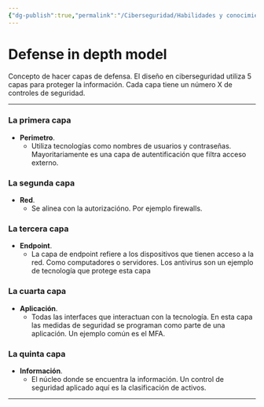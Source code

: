 ```yaml
---
{"dg-publish":true,"permalink":"/Ciberseguridad/Habilidades y conocimientos básicos/Defensa en profunidad/"}
---
```


# Defense in depth model

Concepto de hacer capas de defensa.
El diseño en ciberseguridad utiliza 5 capas para proteger la información. Cada capa tiene un número X de controles de seguridad.

---
### La primera capa
- **Perimetro**.
    - Utiliza tecnologías como nombres de usuarios y contraseñas. Mayoritariamente es una capa de autentificación que filtra acceso externo.

### La segunda capa
- **Red**.
    - Se alinea con la autorizacióno. Por ejemplo firewalls.

### La tercera capa
- **Endpoint**.
  - La capa de endpoint refiere a los dispositivos que tienen acceso a la red. Como computadores o servidores. Los antivirus son un ejemplo de tecnología que protege esta capa

### La cuarta capa
- **Aplicación**.
  - Todas las interfaces que interactuan con la tecnología. En esta capa las medidas de seguridad se programan como parte de una aplicación. Un ejemplo común es el MFA.

### La quinta capa
- **Información**.
  - El núcleo donde se encuentra la información. Un control de seguridad aplicado aquí es la clasificación de activos.
---